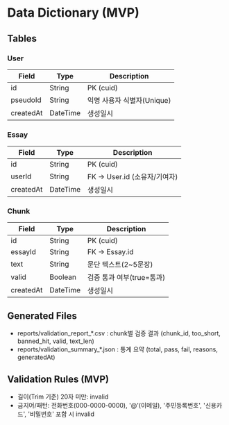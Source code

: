 # Data Dictionary (MVP)

## Tables

### User
| Field     | Type     | Description                |
|---------- |----------|----------------------------|
| id        | String   | PK (cuid)                  |
| pseudoId  | String   | 익명 사용자 식별자(Unique) |
| createdAt | DateTime | 생성일시                   |

### Essay
| Field     | Type     | Description                  |
|---------- |----------|------------------------------|
| id        | String   | PK (cuid)                    |
| userId    | String   | FK -> User.id (소유자/기여자)|
| createdAt | DateTime | 생성일시                     |

### Chunk
| Field     | Type     | Description                             |
|---------- |----------|-----------------------------------------|
| id        | String   | PK (cuid)                               |
| essayId   | String   | FK -> Essay.id                          |
| text      | String   | 문단 텍스트(2~5문장)                    |
| valid     | Boolean  | 검증 통과 여부(true=통과)               |
| createdAt | DateTime | 생성일시                                |

## Generated Files
- reports/validation_report_*.csv : chunk별 검증 결과 (chunk_id, too_short, banned_hit, valid, text_len)
- reports/validation_summary_*.json : 통계 요약 (total, pass, fail, reasons, generatedAt)

## Validation Rules (MVP)
- 길이(Trim 기준) 20자 미만: invalid
- 금지어/패턴: 전화번호(000-0000-0000), '@'(이메일), '주민등록번호', '신용카드', '비밀번호' 포함 시 invalid
